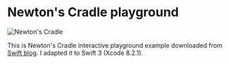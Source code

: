 # Newton's Cradle playground
![Newton's Cradle](https://devimages.apple.com.edgekey.net/swift/blog/images/NewtonsCradle_2x.png)

This is Newton's Cradle interactive playground example downloaded from [Swift blog](https://developer.apple.com/swift/blog/?id=35). 
I adapted it to Swift 3 (Xcode 8.2.1).